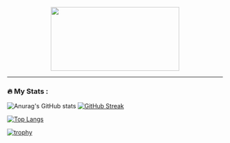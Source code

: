 
<div align="center">
  <img src="https://media.giphy.com/media/Ah3zHH7hvsSB2/giphy.gif" width="300" height="150"/>
</div>

---

### :fire: My Stats :
![Anurag's GitHub stats](https://github-readme-stats.vercel.app/api?username=ShumAhd&theme=gruvbox&show_icons=true)
[![GitHub Streak](http://github-readme-streak-stats.herokuapp.com?user=ShumAhd&theme=gruvbox&hide_border=true&locale=ru&date_format=j%20M%5B%20Y%5D)](https://git.io/streak-stats)

[![Top Langs](https://github-readme-stats.vercel.app/api/top-langs/?username=ShumAhd&theme=gruvbox&show_icons=true)](https://github.com/ShumAhd/github-readme-stats)



[![trophy](https://github-profile-trophy.vercel.app/?username=ShumAhd&theme=gruvbox)](https://github.com/ShumAhd/github-profile-trophy)

